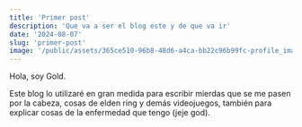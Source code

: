 ```yaml
---
title: 'Primer post'
description: 'Que va a ser el blog este y de que va ir'
date: '2024-08-07'
slug: 'primer-post'
image: '/public/assets/365ce510-96b8-48d6-a4ca-bb22c96b99fc-profile_image-70x70.png/'
---
```

Hola, soy Gold.

Este blog lo utilizaré en gran medida para escribir mierdas que se me pasen por la cabeza, cosas de elden ring y demás videojuegos, también para explicar cosas de la enfermedad que tengo (jeje god). 
